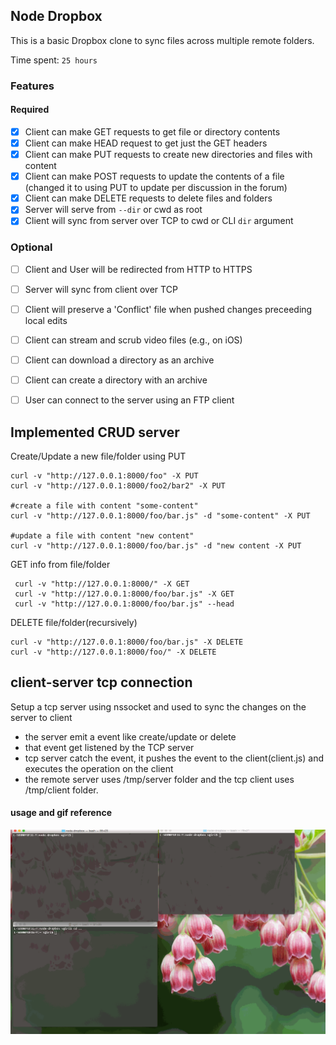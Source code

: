 ## Node Dropbox

This is a basic Dropbox clone to sync files across multiple remote folders.

Time spent: `25 hours`

### Features

#### Required

- [x] Client can make GET requests to get file or directory contents
- [x] Client can make HEAD request to get just the GET headers 
- [x] Client can make PUT requests to create new directories and files with content
- [x] Client can make POST requests to update the contents of a file (changed it to using PUT to update per discussion in the forum)
- [x] Client can make DELETE requests to delete files and folders
- [x] Server will serve from `--dir` or cwd as root
- [x] Client will sync from server over TCP to cwd or CLI `dir` argument

### Optional

- [ ] Client and User will be redirected from HTTP to HTTPS
- [ ] Server will sync from client over TCP
- [ ] Client will preserve a 'Conflict' file when pushed changes preceeding local edits
- [ ] Client can stream and scrub video files (e.g., on iOS)
- [ ] Client can download a directory as an archive
- [ ] Client can create a directory with an archive
- [ ] User can connect to the server using an FTP client


## Implemented CRUD server

Create/Update a new file/folder  using PUT
```shellscript
curl -v "http://127.0.0.1:8000/foo" -X PUT
curl -v "http://127.0.0.1:8000/foo2/bar2" -X PUT

#create a file with content "some-content"
curl -v "http://127.0.0.1:8000/foo/bar.js" -d "some-content" -X PUT 

#update a file with content "new content"
curl -v "http://127.0.0.1:8000/foo/bar.js" -d "new content -X PUT
```

GET info from file/folder
```shellscript
 curl -v "http://127.0.0.1:8000/" -X GET
 curl -v "http://127.0.0.1:8000/foo/bar.js" -X GET
 curl -v "http://127.0.0.1:8000/foo/bar.js" --head
```

DELETE file/folder(recursively)
```shellscript
curl -v "http://127.0.0.1:8000/foo/bar.js" -X DELETE
curl -v "http://127.0.0.1:8000/foo/" -X DELETE
```

## client-server tcp connection

Setup a tcp server using nssocket and used to sync the changes on the server to client

 - the server emit a event like create/update or delete
 - that event get listened by the TCP server
 - tcp server catch the event, it pushes the event to the client(client.js) and executes the operation on the client
 - the remote server uses /tmp/server folder and the tcp client uses /tmp/client folder. 

#### usage and gif reference

![alt tag](https://github.com/vvgiri/node-dropbox/blob/master/recordings.gif)
